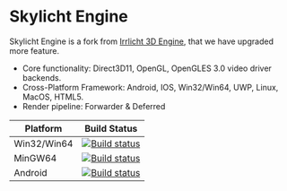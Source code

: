 # Skylicht Engine

Skylicht Engine is a fork from [Irrlicht 3D Engine](http://irrlicht.sourceforge.net), that we have upgraded more feature. 

- Core functionality: Direct3D11, OpenGL, OpenGLES 3.0 video driver backends.
- Cross-Platform Framework: Android, IOS, Win32/Win64, UWP, Linux, MacOS, HTML5.
- Render pipeline: Forwarder & Deferred

| Platform | Build Status |
| ---------------------|-------------|
| Win32/Win64 | [![Build status](https://ci.appveyor.com/api/projects/status/a95huci4g5o25ts5?svg=true)](https://ci.appveyor.com/project/ducphamhong/skylicht-engine)|
| MinGW64 | [![Build status](https://ci.appveyor.com/api/projects/status/a95huci4g5o25ts5?svg=true)](https://ci.appveyor.com/project/ducphamhong/skylicht-engine)|
| Android | [![Build status](https://ci.appveyor.com/api/projects/status/a95huci4g5o25ts5?svg=true)](https://ci.appveyor.com/project/ducphamhong/skylicht-engine)|
